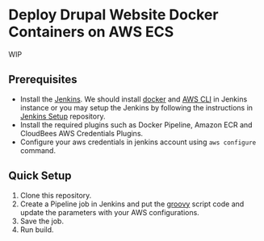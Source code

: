 # Deploy Drupal Website Docker Containers on AWS ECS
WIP

## Prerequisites
* Install the [Jenkins](https://www.jenkins.io/download/). We should install [docker](https://docs.docker.com/get-docker/) and [AWS CLI](https://aws.amazon.com/) in Jenkins instance or you may setup the Jenkins by following the instructions in [Jenkins Setup](https://github.com/erpushpinderrana/jenkins-terraform-aws/tree/master/jenkins_scripts) repository.
* Install the required plugins such as Docker Pipeline, Amazon ECR and CloudBees AWS Credentials Plugins.
* Configure your aws credentials in jenkins account using `aws configure` command.

## Quick Setup
1. Clone this repository.
2. Create a Pipeline job in Jenkins and put the [groovy](https://github.com/erpushpinderrana/deploy-drupal-docker-aws-ecs/blob/aws-jenkins-ecs-deployment/jenkins_pipeline.groovy) script code and update the parameters with your AWS configurations.
3. Save the job.
4. Run build.
